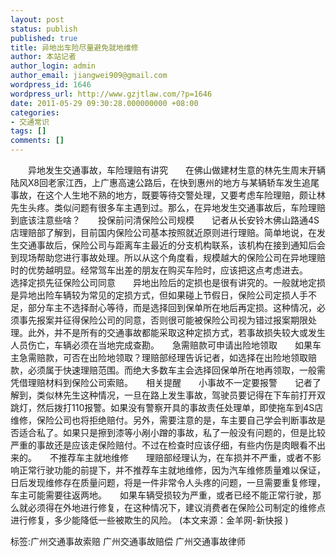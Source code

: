 ```yaml
---
layout: post
status: publish
published: true
title: 异地出车险尽量避免就地维修
author: 本站记者
author_login: admin
author_email: jiangwei909@gmail.com
wordpress_id: 1646
wordpress_url: http://www.gzjtlaw.com/?p=1646
date: 2011-05-29 09:30:28.000000000 +08:00
categories:
- 交通常识
tags: []
comments: []
---
```

　　异地发生交通事故，车险理赔有讲究　　在佛山做建材生意的林先生周末开辆陆风X8回老家江西，上广惠高速公路后，在快到惠州的地方与某辆轿车发生追尾事故，在这个人生地不熟的地方，既要等待交警处理，又要考虑车险理赔，颇让林先生头疼。类似问题有很多车主遇到过。那么，在异地发生交通事故后，车险理赔到底该注意些啥？　　投保前问清保险公司规模　　记者从长安铃木佛山路通4S店理赔部了解到，目前国内保险公司基本按照就近原则进行理赔。简单地说，在发生交通事故后，保险公司与距离车主最近的分支机构联系，该机构在接到通知后会到现场帮助您进行事故处理。所以从这个角度看，规模越大的保险公司在异地理赔时的优势越明显。经常驾车出差的朋友在购买车险时，应该把这点考虑进去。　　选择定损先征保险公司同意　　异地出险后的定损也是很有讲究的。一般就地定损是异地出险车辆较为常见的定损方式，但如果碰上节假日，保险公司定损人手不足，部分车主不选择耐心等待，而是选择回到保单所在地后再定损。这种情况，必须事先报案并征得保险公司的同意，否则很可能被保险公司视为错过报案期限处理。此外，并不是所有的交通事故都能采取这种定损方式，若事故损失较大或发生人员伤亡，车辆必须在当地完成查勘。　　急需赔款可申请出险地领取　　如果车主急需赔款，可否在出险地领取？理赔部经理告诉记者，如选择在出险地领取赔款，必须属于快速理赔范围。而绝大多数车主会选择回保单所在地再领取，一般需凭借理赔材料到保险公司索赔。　　相关提醒　　小事故不一定要报警　　记者了解到，类似林先生这种情况，一旦在路上发生事故，驾驶员要记得在下车前打开双跳灯，然后拨打110报警。如果没有警察开具的事故责任处理单，即使拖车到4S店维修，保险公司也将拒绝赔付。另外，需要注意的是，车主要自己学会判断事故是否适合私了。如果只是擦到漆等小剐小蹭的事故，私了一般没有问题的，但是比较严重的事故还是应该走保险赔付。不过在检查时应该仔细，有些内伤是肉眼看不出来的。　　不推荐车主就地维修　　理赔部经理认为，在车损并不严重，或者不影响正常行驶功能的前提下，并不推荐车主就地维修，因为汽车维修质量难以保证，日后发现维修存在质量问题，将是一件非常令人头疼的问题，一旦需要重复修理，车主可能需要往返两地。　　如果车辆受损较为严重，或者已经不能正常行驶，那么就必须得在外地进行修复，在这种情况下，建议消费者在保险公司制定的维修点进行修复，多少能降低一些被欺生的风险。 (本文来源：金羊网-新快报 )标签:广州交通事故索赔 广州交通事故赔偿 广州交通事故律师
